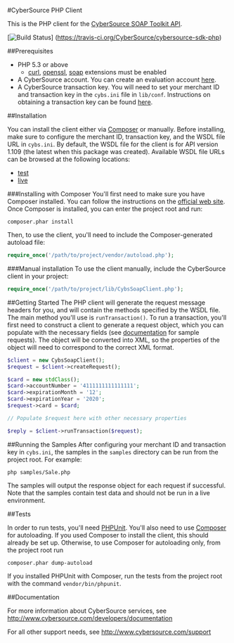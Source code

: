 #CyberSource PHP Client

This is the PHP client for the [CyberSource SOAP Toolkit API](http://www.cybersource.com/developers/getting_started/integration_methods/soap_toolkit_api).

[![Build Status](https://travis-ci.org/CyberSource/cybersource-sdk-php.png?branch=master)]
(https://travis-ci.org/CyberSource/cybersource-sdk-php)

##Prerequisites

- PHP 5.3 or above
   - [curl](http://php.net/manual/en/book.curl.php), [openssl](http://php.net/manual/en/book.openssl.php), [soap](http://php.net/manual/en/book.soap.php) extensions must be enabled
- A CyberSource account. You can create an evaluation account [here](http://www.cybersource.com/register/).
- A CyberSource transaction key. You will need to set your merchant ID and transaction key in the ````cybs.ini```` file in ````lib/conf````. Instructions on obtaining a transaction key can be found [here](http://www.cybersource.com/developers/integration_methods/simple_order_and_soap_toolkit_api/soap_api/html/wwhelp/wwhimpl/js/html/wwhelp.htm#href=Intro.04.3.html).


##Installation

You can install the client either via [Composer](https://getcomposer.org/) or manually. Before installing, make sure to configure the merchant ID, transaction key, and the WSDL file URL in ````cybs.ini````. By default, the WSDL file for the client is for API version 1.109 (the latest when this package was created). Available WSDL file URLs can be browsed at the following locations:

- [test](https://ics2wstest.ic3.com/commerce/1.x/transactionProcessor/)
- [live](https://ics2ws.ic3.com/commerce/1.x/transactionProcessor/)

###Installing with Composer
You'll first need to make sure you have Composer installed. You can follow the instructions on the [official web site](https://getcomposer.org/download/). Once Composer is installed, you can enter the project root and run:
```
composer.phar install
```
Then, to use the client, you'll need to include the Composer-generated autoload file:

```php
require_once('/path/to/project/vendor/autoload.php');
```

###Manual installation
To use the client manually, include the CyberSource client in your project:

```php
require_once('/path/to/project/lib/CybsSoapClient.php');
``` 


##Getting Started
The PHP client will generate the request message headers for you, and will contain the methods specified by the WSDL file. The main method you'll use is ````runTransaction()````. To run a transaction, you'll first need to construct a client to generate a request object, which you can populate with the necessary fields (see [documentation](http://www.cybersource.com/developers/integration_methods/simple_order_and_soap_toolkit_api/soap_api/html/wwhelp/wwhimpl/js/html/wwhelp.htm#href=Intro.04.4.html) for sample requests). The object will be converted into XML, so the properties of the object will need to correspond to the correct XML format.

```php
$client = new CybsSoapClient();
$request = $client->createRequest();

$card = new stdClass();
$card->accountNumber = '4111111111111111';
$card->expirationMonth = '12';
$card->expirationYear = '2020';
$request->card = $card;

// Populate $request here with other necessary properties

$reply = $client->runTransaction($request);
```

##Running the Samples
After configuring your merchant ID and transaction key in ````cybs.ini````, the samples in the ````samples```` directory can be run from the project root. For example:

```
php samples/Sale.php
```

The samples will output the response object for each request if successful. Note that the samples contain test data and should not be run in a live environment. 

##Tests

In order to run tests, you'll need [PHPUnit](https://phpunit.de). You'll also need to use [Composer](https://getcomposer.org/) for autoloading. If you used Composer to install the client, this should already be set up. Otherwise, to use Composer for autoloading only, from the project root run
```
composer.phar dump-autoload
```

If you installed PHPUnit with Composer, run the tests from the project root with the command ````vendor/bin/phpunit````.

##Documentation

For more information about CyberSource services, see <http://www.cybersource.com/developers/documentation>

For all other support needs, see <http://www.cybersource.com/support>
